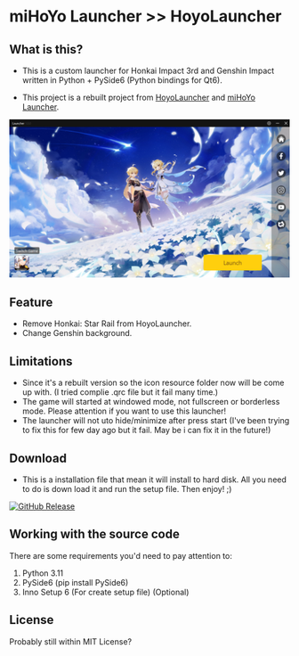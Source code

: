 # miHoYo Launcher >> HoyoLauncher

## What is this?

* This is a custom launcher for Honkai Impact 3rd and Genshin Impact written in Python + PySide6 (Python bindings for Qt6).  

* This project is a rebuilt project from [HoyoLauncher](https://github.com/gablm/hoyolauncher) and [miHoYo Launcher](https://github.com/shirooo39/mihoyo_launcher).  

![image](preview.png)

## Feature

* Remove Honkai: Star Rail from HoyoLauncher.
* Change Genshin background.

## Limitations

* Since it's a rebuilt version so the icon resource folder now will be come up with. (I tried complie .qrc file but it fail many time.)
* The game will started at windowed mode, not fullscreen or borderless mode. Please attention if you want to use this launcher!
* The launcher will not uto hide/minimize after press start (I've been trying to fix this for few day ago but it fail. May be i can fix it in the future!)

## Download

* This is a installation file that mean it will install to hard disk. All you need to do is down load it and run the setup file. Then enjoy! ;)

[![GitHub Release](https://img.shields.io/github/v/release/kleqing/HoyoLauncher?labelColor=282c34&logo=GitHub&style=for-the-badge)](https://github.com/kleqing/HoyoLauncher/releases/latest)

## Working with the source code

There are some requirements you'd need to pay attention to:
1. Python 3.11
2. PySide6 (pip install PySide6)
3. Inno Setup 6 (For create setup file) (Optional)

## License

Probably still within MIT License?
